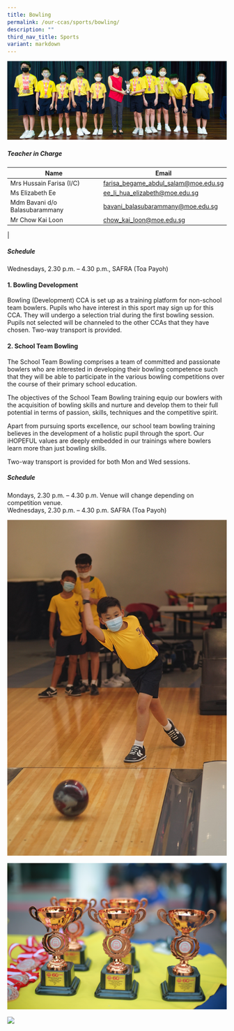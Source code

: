 ```yaml
---
title: Bowling
permalink: /our-ccas/sports/bowling/
description: ""
third_nav_title: Sports
variant: markdown
---
```


![](/images/CCA_photos/Bowling_ACS.jpg)

##### **Teacher in Charge**

| Name | Email|
|---|---|
|Mrs Hussain Farisa (I/C) | [farisa_begame_abdul_salam@moe.edu.sg](mailto:farisa_begame_abdul_salam@moe.edu.sg)   |
|Ms Elizabeth Ee | [ee_li_hua_elizabeth@moe.edu.sg](mailto:ee_li_hua_elizabeth@moe.edu.sg)  |
|Mdm Bavani d/o Balasubarammany | [bavani_balasubarammany@moe.edu.sg](mailto:bavani_balasubarammany@moe.edu.sg)  |
|Mr Chow Kai Loon | [chow_kai_loon@moe.edu.sg](mailto:chow_kai_loon@moe.edu.sg)  |
|

##### **Schedule**
Wednesdays, 2.30 p.m. – 4.30 p.m., SAFRA (Toa Payoh)

#### **1. Bowling Development**
Bowling (Development) CCA is set up as a training platform for non-school team bowlers. Pupils who have interest in this sport may sign up for this CCA. They will undergo a selection trial during the first bowling session. Pupils not selected will be channeled to the other CCAs that they have chosen. Two-way transport is provided.

#### **2. School Team Bowling**
The School Team Bowling comprises a team of committed and passionate bowlers who are interested in developing their bowling competence such that they will be able to participate in the various bowling competitions over the course of their primary school education. 

The objectives of the School Team Bowling training equip our bowlers with the acquisition of bowling skills and nurture and develop them to their full potential in terms of passion, skills, techniques and the competitive spirit. 

Apart from pursuing sports excellence, our school team bowling training believes in the development of a holistic pupil through the sport. Our iHOPEFUL values are deeply embedded in our trainings where bowlers learn more than just bowling skills.

Two-way transport is provided for both Mon and Wed sessions.  



##### **Schedule**
Mondays, 2.30 p.m. – 4.30 p.m. Venue will change depending on competition venue.<br>
Wednesdays, 2.30 p.m. – 4.30 p.m. SAFRA (Toa Payoh)

![](/images/bowling1.jpg)

![](/images/bowling2.jpg)

![](/images/bowling3.jpg)